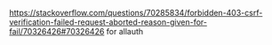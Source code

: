 https://stackoverflow.com/questions/70285834/forbidden-403-csrf-verification-failed-request-aborted-reason-given-for-fail/70326426#70326426 for allauth
